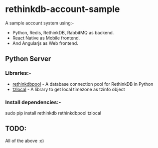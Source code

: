 # rethinkdb-account-sample


A sample account system using:-


- Python, Redis, RethinkDB, RabbitMQ as backend.
- React Native as Mobile frontend.
- And Angularjs as Web frontend.


## Python Server

### Libraries:-


* [rethinkdbpool] - A database connection pool for RethinkDB in Python
* [tzlocal] - A library to get local timezone as tzinfo object


### Install dependencies:-


sudo pip install rethinkdb rethinkdbpool tzlocal




## TODO:
All of the above :o)



[rethinkdbpool]: <https://github.com/hden/rethinkdb-pool>
[tzlocal]: <https://github.com/regebro/tzlocal>
